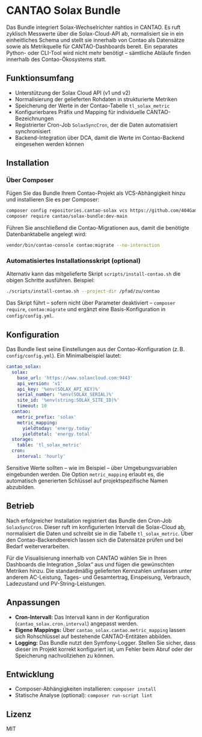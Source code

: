 # CANTAO Solax Bundle

Das Bundle integriert Solax-Wechselrichter nahtlos in CANTAO. Es ruft zyklisch Messwerte über die Solax-Cloud-API ab, normalisiert
sie in ein einheitliches Schema und stellt sie innerhalb von Contao als Datensätze sowie als Metrikquelle für CANTAO-Dashboards
bereit. Ein separates Python- oder CLI-Tool wird nicht mehr benötigt – sämtliche Abläufe finden innerhalb des Contao-Ökosystems
statt.

## Funktionsumfang

- Unterstützung der Solax Cloud API (v1 und v2)
- Normalisierung der gelieferten Rohdaten in strukturierte Metriken
- Speicherung der Werte in der Contao-Tabelle `tl_solax_metric`
- Konfigurierbares Präfix und Mapping für individuelle CANTAO-Bezeichnungen
- Registrierter Cron-Job `SolaxSyncCron`, der die Daten automatisiert synchronisiert
- Backend-Integration über DCA, damit die Werte im Contao-Backend eingesehen werden können

## Installation

### Über Composer

Fügen Sie das Bundle Ihrem Contao-Projekt als VCS-Abhängigkeit hinzu und installieren Sie es per Composer:

```bash
composer config repositories.cantao-solax vcs https://github.com/404GamerNotFound/cantao_solax_add_on.git
composer require cantao/solax-bundle:dev-main
```

Führen Sie anschließend die Contao-Migrationen aus, damit die benötigte Datenbanktabelle angelegt wird:

```bash
vendor/bin/contao-console contao:migrate --no-interaction
```

### Automatisiertes Installationsskript (optional)

Alternativ kann das mitgelieferte Skript `scripts/install-contao.sh` die obigen Schritte ausführen. Beispiel:

```bash
./scripts/install-contao.sh --project-dir /pfad/zu/contao
```

Das Skript führt – sofern nicht über Parameter deaktiviert – `composer require`, `contao:migrate` und ergänzt eine
Basis-Konfiguration in `config/config.yml`.

## Konfiguration

Das Bundle liest seine Einstellungen aus der Contao-Konfiguration (z. B. `config/config.yml`). Ein Minimalbeispiel lautet:

```yaml
cantao_solax:
  solax:
    base_url: 'https://www.solaxcloud.com:9443'
    api_version: 'v1'
    api_key: '%env(SOLAX_API_KEY)%'
    serial_number: '%env(SOLAX_SERIAL)%'
    site_id: '%env(string:SOLAX_SITE_ID)%'
    timeout: 10
  cantao:
    metric_prefix: 'solax'
    metric_mapping:
      yieldtoday: 'energy.today'
      yieldtotal: 'energy.total'
  storage:
    table: 'tl_solax_metric'
  cron:
    interval: 'hourly'
```

Sensitive Werte sollten – wie im Beispiel – über Umgebungsvariablen eingebunden werden. Die Option `metric_mapping` erlaubt es,
die automatisch generierten Schlüssel auf projektspezifische Namen abzubilden.

## Betrieb

Nach erfolgreicher Installation registriert das Bundle den Cron-Job `SolaxSyncCron`. Dieser ruft im konfigurierten Intervall die
Solax-Cloud ab, normalisiert die Daten und schreibt sie in die Tabelle `tl_solax_metric`. Über den Contao-Backendbereich lassen sich
die Datensätze prüfen und bei Bedarf weiterverarbeiten.

Für die Visualisierung innerhalb von CANTAO wählen Sie in Ihren Dashboards die Integration „Solax“ aus und fügen die gewünschten
Metriken hinzu. Die standardmäßig gelieferten Kennzahlen umfassen unter anderem AC-Leistung, Tages- und Gesamtertrag, Einspeisung,
Verbrauch, Ladezustand und PV-String-Leistungen.

## Anpassungen

- **Cron-Intervall:** Das Intervall kann in der Konfiguration (`cantao_solax.cron.interval`) angepasst werden.
- **Eigene Mappings:** Über `cantao_solax.cantao.metric_mapping` lassen sich Rohschlüssel auf bestehende CANTAO-Entitäten abbilden.
- **Logging:** Das Bundle nutzt den Symfony-Logger. Stellen Sie sicher, dass dieser im Projekt korrekt konfiguriert ist, um Fehler
  beim Abruf oder der Speicherung nachvollziehen zu können.

## Entwicklung

- Composer-Abhängigkeiten installieren: `composer install`
- Statische Analyse (optional): `composer run-script lint`

## Lizenz

MIT
